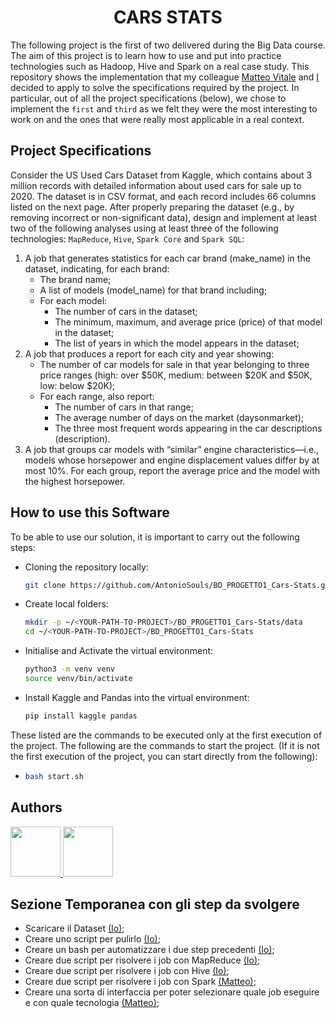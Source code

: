 # <div align="center"> CARS STATS </div>
The following project is the first of two delivered during the Big Data course. The aim of this project is to learn how to use and put into practice technologies such as Hadoop, Hive and Spark on a real case study. This repository shows the implementation that my colleague [Matteo Vitale](https://github.com/MatVitale6) and [I](https://github.com/AntonioSouls) decided to apply to solve the specifications required by the project. In particular, out of all the project specifications (below), we chose to implement the `first` and `third` as we felt they were the most interesting to work on and the ones that were really most applicable in a real context.

## Project Specifications
Consider the US Used Cars Dataset from Kaggle, which contains about 3 million records with detailed 
information about used cars for sale up to 2020. The dataset is in CSV format, and each record includes 66 
columns listed on the next page. 
After properly preparing the dataset (e.g., by removing incorrect or non-significant data), design and implement 
at least two of the following analyses using at least three of the following technologies: `MapReduce`, `Hive`, `Spark Core` and `Spark SQL`: 
1. A job that generates statistics for each car brand (make_name) in the dataset, indicating, for each brand:
    - The brand name; 
    - A list of models (model_name) for that brand including;
    - For each model: 
        - The number of cars in the dataset;
        - The minimum, maximum, and average price (price) of that model in the dataset;
        - The list of years in which the model appears in the dataset; 
2. A job that produces a report for each city and year showing:
    - The number of car models for sale in that year belonging to three price ranges (high: over $50K, medium: between $20K and $50K, low: below $20K);
    - For each range, also report: 
        - The number of cars in that range;
        - The average number of days on the market (daysonmarket);
        - The three most frequent words appearing in the car descriptions (description). 
3. A job that groups car models with “similar” engine characteristics—i.e., models whose horsepower and 
engine displacement values differ by at most 10%. For each group, report the average price and the model with the highest horsepower.

## How to use this Software
To be able to use our solution, it is important to carry out the following steps:
- Cloning the repository locally:
  ```bash
  git clone https://github.com/AntonioSouls/BD_PROGETTO1_Cars-Stats.git
  ```
- Create local folders:
  ```bash
  mkdir -p ~/<YOUR-PATH-TO-PROJECT>/BD_PROGETTO1_Cars-Stats/data
  cd ~/<YOUR-PATH-TO-PROJECT>/BD_PROGETTO1_Cars-Stats
  ```
- Initialise and Activate the virtual environment:
  ```bash
  python3 -m venv venv
  source venv/bin/activate
  ```
- Install Kaggle and Pandas into the virtual environment:
  ```bash
  pip install kaggle pandas
  ```
These listed are the commands to be executed only at the first execution of the project. The following are the commands to start the project. (If it is not the first execution of the project, you can start directly from the following):
- ```bash
  bash start.sh
  ```

## Authors
<a href="https://github.com/AntonioSouls">
  <img src="https://github.com/AntonioSouls.png" width="80">
</a>
<a href="https://github.com/MatVitale6">
  <img src="https://github.com/MatVitale6.png" width="80">
</a>

## Sezione Temporanea con gli step da svolgere
- Scaricare il Dataset [(Io)](https://github.com/AntonioSouls);
- Creare uno script per pulirlo [(Io)](https://github.com/AntonioSouls);
- Creare un bash per automatizzare i due step precedenti [(Io)](https://github.com/AntonioSouls);
- Creare due script per risolvere i job con MapReduce [(Io)](https://github.com/AntonioSouls);
- Creare due script per risolvere i job con Hive [(Io)](https://github.com/AntonioSouls);
- Creare due script per risolvere i job con Spark [(Matteo)](https://github.com/MatVitale6);
- Creare una sorta di interfaccia per poter selezionare quale job eseguire e con quale tecnologia [(Matteo)](https://github.com/MatVitale6);

